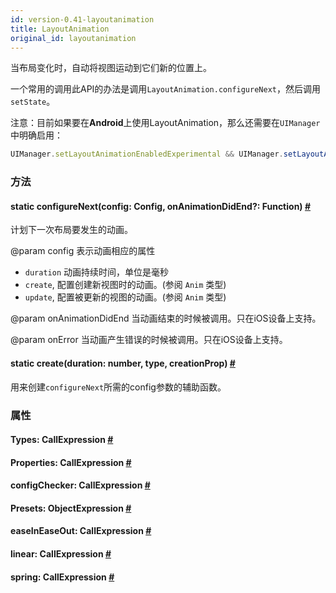 ```yaml
---
id: version-0.41-layoutanimation
title: LayoutAnimation
original_id: layoutanimation
---
```


当布局变化时，自动将视图运动到它们新的位置上。


一个常用的调用此API的办法是调用`LayoutAnimation.configureNext`，然后调用`setState`。


注意：目前如果要在**Android**上使用LayoutAnimation，那么还需要在`UIManager`中明确启用：
```jsx
UIManager.setLayoutAnimationEnabledExperimental && UIManager.setLayoutAnimationEnabledExperimental(true);
```


### 方法

<div class="props">
	<div class="prop">
		<h4 class="propTitle"><a class="anchor" name="configurenext"></a><span class="propType">static </span>configureNext<span class="propType">(config: Config, onAnimationDidEnd?: Function)</span> <a class="hash-link" href="#configurenext">#</a></h4>
		<div>
			<p>计划下一次布局要发生的动画。</p>
			<p>@param config 表示动画相应的属性</p>
			<ul>
				<li><code>duration</code> 动画持续时间，单位是毫秒</li>
				<li><code>create</code>, 配置创建新视图时的动画。(参阅 <code>Anim</code> 类型)</li>
				<li><code>update</code>, 配置被更新的视图的动画。(参阅 <code>Anim</code> 类型)</li>
			</ul>
			<p>@param onAnimationDidEnd 当动画结束的时候被调用。只在iOS设备上支持。</p>
			<p>@param onError 当动画产生错误的时候被调用。只在iOS设备上支持。</p>
		</div>
	</div>
	<div class="prop">
		<h4 class="propTitle"><a class="anchor" name="create"></a><span class="propType">static </span>create<span class="propType">(duration: number, type, creationProp)</span> <a class="hash-link" href="#create">#</a></h4>
		<div>
			<p>用来创建<code>configureNext</code>所需的config参数的辅助函数。</p>
		</div>
	</div>
</div>

### 属性

<div class="props">
	<div class="prop"><h4 class="propTitle"><a class="anchor" name="types"></a>Types<span class="propType">: CallExpression</span> <a class="hash-link" href="#types">#</a></h4></div>
	<div class="prop"><h4 class="propTitle"><a class="anchor" name="properties"></a>Properties<span class="propType">: CallExpression</span> <a class="hash-link" href="#properties">#</a></h4></div>
	<div class="prop"><h4 class="propTitle"><a class="anchor" name="configchecker"></a>configChecker<span class="propType">: CallExpression</span> <a class="hash-link" href="#configchecker">#</a></h4></div>
	<div class="prop"><h4 class="propTitle"><a class="anchor" name="presets"></a>Presets<span class="propType">: ObjectExpression</span> <a class="hash-link" href="#presets">#</a></h4></div>
	<div class="prop"><h4 class="propTitle"><a class="anchor" name="easeineaseout"></a>easeInEaseOut<span class="propType">: CallExpression</span> <a class="hash-link" href="#easeineaseout">#</a></h4></div>
	<div class="prop"><h4 class="propTitle"><a class="anchor" name="linear"></a>linear<span class="propType">: CallExpression</span> <a class="hash-link" href="#linear">#</a></h4></div>
	<div class="prop"><h4 class="propTitle"><a class="anchor" name="spring"></a>spring<span class="propType">: CallExpression</span> <a class="hash-link" href="#spring">#</a></h4></div>
</div>

